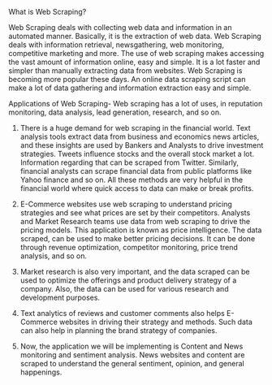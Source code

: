 What is Web Scraping?

Web Scraping deals with collecting web data and information in an automated manner. Basically, it is the extraction of web data. Web Scraping deals with information retrieval, newsgathering, web monitoring, competitive marketing and more. The use of web scraping makes accessing the vast amount of information online, easy and simple. It is a lot faster and simpler than manually extracting data from websites. Web Scraping is becoming more popular these days. An online data scraping script can make a lot of data gathering and information extraction easy and simple.


Applications of Web Scraping-
Web scraping has a lot of uses, in reputation monitoring, data analysis, lead generation, research, and so on.

1. There is a huge demand for web scraping in the financial world. Text analysis tools extract data from business and economics news articles, and these insights are used by Bankers and Analysts to drive investment strategies. Tweets influence stocks and the overall stock market a lot. Information regarding that can be scraped from Twitter. Similarly, financial analysts can scrape financial data from public platforms like Yahoo finance and so on. All these methods are very helpful in the financial world where quick access to data can make or break profits.

2. E-Commerce websites use web scraping to understand pricing strategies and see what prices are set by their competitors. Analysts and Market Research teams use data from web scraping to drive the pricing models. This application is known as price intelligence. The data scraped, can be used to make better pricing decisions. It can be done through revenue optimization, competitor monitoring, price trend analysis, and so on.

3. Market research is also very important, and the data scraped can be used to optimize the offerings and product delivery strategy of a company. Also, the data can be used for various research and development purposes.

4. Text analytics of reviews and customer comments also helps E-Commerce websites in driving their strategy and methods. Such data can also help in planning the brand strategy of companies.

5. Now, the application we will be implementing is Content and News monitoring and sentiment analysis. News websites and content are scraped to understand the general sentiment, opinion, and general happenings.
